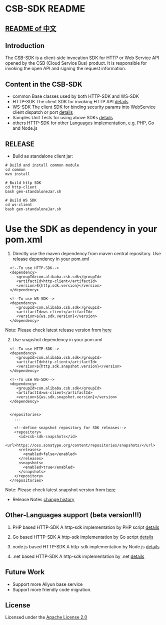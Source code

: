 # CSB-SDK README

## [README of 中文](https://github.com/aliyun/csb-sdk/blob/master/README_cn.md)

## Introduction

The CSB-SDK is a client-side invocation SDK for HTTP or Web Service API opened by the CSB (Cloud Service Bus) product. It is responsible for invoking the open API and signing the request information.

## Content in the CSB-SDK
* common    Base classes used by both HTTP-SDK and WS-SDK
* HTTP-SDK  The client SDK for invoking HTTP API  [details](http-client/README.md)
* WS-SDK    The client SDK for binding security params into WebService client dispatch or port [details](ws-client/README.md)
* Samples   Unit Tests for using above SDKs [details](samples/README.md)
* others    HTTP-SDK for other Languages implementation, e.g. PHP, Go and Node.js

## RELEASE
* Build as standalone client jar:

```
# Build and install common module
cd common
mvn install 
 
# Build http SDK
cd http-client
bash gen-standaloneJar.sh

# Build WS SDK
cd ws-client
bash gen-standaloneJar.sh

```

# Use the SDK as dependency in your pom.xml
1. Directly use the maven dependency from maven central repository. Use release dependency in your pom.xml

```
  <!--To use HTTP-SDK-->
  <dependency>
     <groupId>com.alibaba.csb.sdk</groupId>
     <artifactId>http-client</artifactId>
     <version>${http.sdk.version}</version>
  </dependency>

  <!--To use WS-SDK-->
  <dependency>
     <groupId>com.alibaba.csb.sdk</groupId>
     <artifactId>ws-client</artifactId>
     <version>${ws.sdk.version}</version>
  </dependency>
```

Note: Please check latest release version from [here](release.md)

2. Use snapshot dependency in your pom.xml

```
  <!--To use HTTP-SDK-->
  <dependency>
     <groupId>com.alibaba.csb.sdk</groupId>
     <artifactId>http-client</artifactId>
     <version>${http.sdk.snapshot.version}</version>
  </dependency>

  <!--To use WS-SDK-->
  <dependency>
     <groupId>com.alibaba.csb.sdk</groupId>
     <artifactId>ws-client</artifactId>
     <version>${ws.sdk.snapshot.version}</version>
  </dependency>
     
     
  <repositories>
    ...
      
    <!--define snapshot repository for SDK releases-->   
    <repository>
      <id>csb-sdk-snapshots</id>
      <url>https://oss.sonatype.org/content/repositories/snapshots/</url>
      <releases>
        <enabled>false</enabled>
      </releases>
      <snapshots>
        <enabled>true</enabled>
      </snapshots>
    </repository>
  </repositories>
```

Note: Please check latest snapshot version from [here](release.md)

* Release Notes
  [change history](release.md)

## Other-Languages support (beta version!!!)
1. PHP based HTTP-SDK
A http-sdk implementation by PHP script [details](others/php/README.md)

2. Go  based HTTP-SDK
A http-sdk implementation by Go script [details](others/golang/README.md)

3. node.js based HTTP-SDK
A http-sdk implementation by Node.js [details](others/node.js/README.md)

4. .net based HTTP-SDK
A http-sdk implementation by .net [details](https://github.com/neozhu/csb-sdk.net)

## Future Work

- Support more Aliyun base service
- Support more friendly code migration.

## License

Licensed under the [Apache License 2.0](https://www.apache.org/licenses/LICENSE-2.0.html)